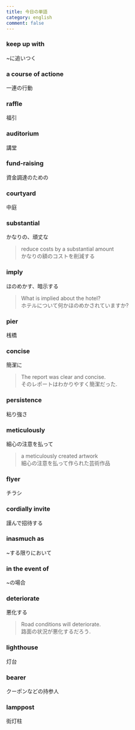 ```yaml
---
title: 今日の単語
category: english
comment: false
---
```


### keep up with
\~に追いつく

### a course of actione
一連の行動

### raffle
福引

### auditorium
講堂

### fund-raising
資金調達のための

### courtyard
中庭

### substantial
かなりの、頑丈な
> reduce costs by a substantial amount  
> かなりの額のコストを削減する

### imply
ほのめかす、暗示する
> What is implied about the hotel?  
> ホテルについて何かほのめかされていますか?

### pier
桟橋

### concise
簡潔に
> The report was clear and concise.  
> そのレポートはわかりやすく簡潔だった.  

### persistence
粘り強さ

### meticulously
細心の注意を払って
> a meticulously created artwork  
> 細心の注意を払って作られた芸術作品

### flyer
チラシ

### cordially invite
謹んで招待する

### inasmuch as
\~する限りにおいて

### in the event of
\~の場合

### deteriorate
悪化する
> Road conditions will deteriorate.  
> 路面の状況が悪化するだろう.  

### lighthouse
灯台

### bearer
クーポンなどの持参人

### lamppost
街灯柱


